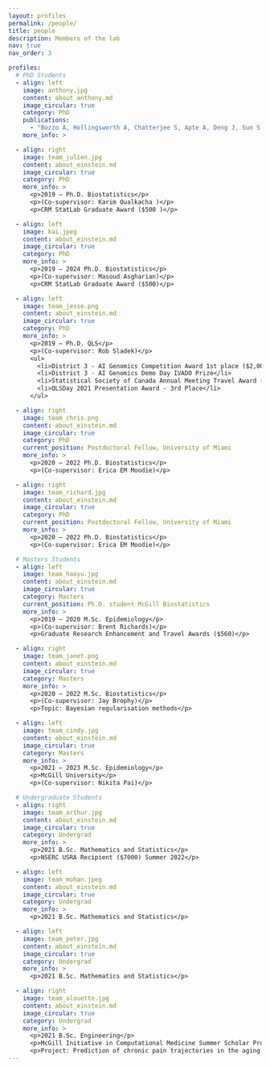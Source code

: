 ```yaml
---
layout: profiles
permalink: /people/
title: people
description: Members of the lab
nav: true
nav_order: 3

profiles:
  # PhD Students
  - align: left
    image: anthony.jpg
    content: about_anthony.md
    image_circular: true
    category: PhD
    publications:
      - "Bozzo A, Hollingsworth A, Chatterjee S, Apte A, Deng J, Sun S, Tap W, Aoude A, Bhatnagar S, Healey JH. A multimodal neural network with gradient blending improves predictions of survival and metastasis in sarcoma. npj Precision Oncology 2024 Sep 5;8(1):188."  
    more_info: >

  - align: right
    image: team_julien.jpg
    content: about_einstein.md
    image_circular: true
    category: PhD
    more_info: >
      <p>2019 – Ph.D. Biostatistics</p>
      <p>(Co-supervisor: Karim Oualkacha )</p>
      <p>CRM StatLab Graduate Award ($500 )</p>

  - align: left
    image: kai.jpeg
    content: about_einstein.md
    image_circular: true
    category: PhD
    more_info: >
      <p>2019 – 2024 Ph.D. Biostatistics</p>
      <p>(Co-supervisor: Masoud Asgharian)</p>
      <p>CRM StatLab Graduate Award ($500)</p>

  - align: left
    image: team_jesse.png
    content: about_einstein.md
    image_circular: true
    category: PhD
    more_info: >
      <p>2019 – Ph.D. QLS</p>
      <p>(Co-supervisor: Rob Sladek)</p>
      <ul>
        <li>District 3 - AI Genomics Competition Award 1st place ($2,000)</li>
        <li>District 3 - AI Genomics Demo Day IVADO Prize</li>
        <li>Statistical Society of Canada Annual Meeting Travel Award ($500)</li>
        <li>QLSDay 2021 Presentation Award - 3rd Place</li>
      </ul>

  - align: right
    image: team_chris.png
    content: about_einstein.md
    image_circular: true
    category: PhD
    current_position: Postdoctoral Fellow, University of Miami
    more_info: >
      <p>2020 – 2022 Ph.D. Biostatistics</p>
      <p>(Co-supervisor: Erica EM Moodie)</p>

  - align: right
    image: team_richard.jpg
    content: about_einstein.md
    image_circular: true
    category: PhD
    current_position: Postdoctoral Fellow, University of Miami
    more_info: >
      <p>2020 – 2022 Ph.D. Biostatistics</p>
      <p>(Co-supervisor: Erica EM Moodie)</p>

  # Masters Students
  - align: left
    image: team_haoyu.jpg
    content: about_einstein.md
    image_circular: true
    category: Masters
    current_position: Ph.D. student McGill Biostatistics
    more_info: >
      <p>2019 – 2020 M.Sc. Epidemiology</p>
      <p>(Co-supervisor: Brent Richards)</p>
      <p>Graduate Research Enhancement and Travel Awards ($560)</p>

  - align: right
    image: team_janet.png
    content: about_einstein.md
    image_circular: true
    category: Masters
    more_info: >
      <p>2020 – 2022 M.Sc. Biostatistics</p>
      <p>(Co-supervisor: Jay Brophy)</p>
      <p>Topic: Bayesian regularisation methods</p>

  - align: left
    image: team_cindy.jpg
    content: about_einstein.md
    image_circular: true
    category: Masters
    more_info: >
      <p>2021 – 2023 M.Sc. Epidemiology</p>
      <p>McGill University</p>
      <p>(Co-supervisor: Nikita Pai)</p>

  # Undergraduate Students
  - align: right
    image: team_arthur.jpg
    content: about_einstein.md
    image_circular: true
    category: Undergrad
    more_info: >
      <p>2021 B.Sc. Mathematics and Statistics</p>
      <p>NSERC USRA Recipient ($7000) Summer 2022</p>

  - align: left
    image: team_mohan.jpeg
    content: about_einstein.md
    image_circular: true
    category: Undergrad
    more_info: >
      <p>2021 B.Sc. Mathematics and Statistics</p>

  - align: left
    image: team_peter.jpg
    content: about_einstein.md
    image_circular: true
    category: Undergrad
    more_info: >
      <p>2021 B.Sc. Mathematics and Statistics</p>

  - align: right
    image: team_alouette.jpg
    content: about_einstein.md
    image_circular: true
    category: Undergrad
    more_info: >
      <p>2021 B.Sc. Engineering</p>
      <p>McGill Initiative in Computational Medicine Summer Scholar Program</p>
      <p>Project: Prediction of chronic pain trajectories in the aging population using genetic data</p>
---
```

